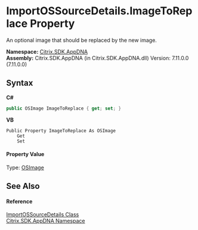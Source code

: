 # ImportOSSourceDetails.ImageToReplace Property 
 

An optional image that should be replaced by the new image.

**Namespace:**&nbsp;[Citrix.SDK.AppDNA](index.md)<br />**Assembly:**&nbsp;Citrix.SDK.AppDNA (in Citrix.SDK.AppDNA.dll) Version: 7.11.0.0 (7.11.0.0)

## Syntax

**C#**
```csharp
public OSImage ImageToReplace { get; set; }
```

**VB**
```vbnet
Public Property ImageToReplace As OSImage
	Get
	Set
```


#### Property Value
Type: <a href="3392740e-a7b4-99c9-3be9-08c56344708c">OSImage</a>

## See Also


#### Reference
<a href="890cc3ef-855a-28c7-b564-bd4bdf639d82">ImportOSSourceDetails Class</a><br /><a href="fe2d265b-410b-8b11-1eb4-a790e0b062bf">Citrix.SDK.AppDNA Namespace</a><br />